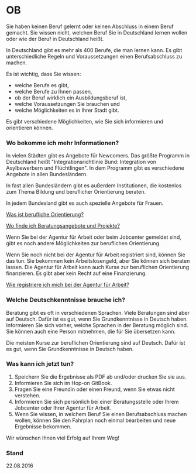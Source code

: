 OB
==

Sie haben keinen Beruf gelernt oder keinen Abschluss in einem Beruf gemacht. Sie wissen nicht, welchen Beruf Sie in Deutschland lernen wollen oder wie der Beruf in Deutschland heißt.

In Deutschland gibt es mehr als 400 Berufe, die man lernen kann. Es gibt unterschiedliche Regeln und Voraussetzungen einen Berufsabschluss zu machen.

Es ist wichtig, dass Sie wissen:

-   welche Berufe es gibt,
-   welche Berufe zu Ihnen passen,
-   ob der Beruf wirklich ein Ausbildungsberuf ist,
-   welche Voraussetzungen Sie brauchen und
-   welche Möglichkeiten es in Ihrer Stadt gibt.

Es gibt verschiedene Möglichkeiten, wie Sie sich informieren und orientieren können.

### Wo bekomme ich mehr Informationen?

In vielen Städten gibt es Angebote für Newcomers. Das größte Programm in Deutschland heißt "Integrationsrichtlinie Bund: Integration von Asylbewerbern und Flüchtlingen". In dem Programm gibt es verschiedene Angebote in allen Bundesländern.

In fast allen Bundesländern gibt es außerdem Institutionen, die kostenlos zum Thema Bildung und beruflicher Orientierung beraten.

In jedem Bundesland gibt es auch spezielle Angebote für Frauen.

[Was ist berufliche Orientierung?](#orientierung)

[Wo finde ich Beratungsangebote und Projekte?](#beratung)

Wenn Sie bei der Agentur für Arbeit oder beim Jobcenter gemeldet sind, gibt es noch andere Möglichkeiten zur beruflichen Orientierung.

Wenn Sie noch nicht bei der Agentur für Arbeit registriert sind, können Sie das tun. Sie bekommen kein Arbeitslosengeld, aber Sie können sich beraten lassen. Die Agentur für Arbeit kann auch Kurse zur beruflichen Orientierung finanzieren. Es gibt aber kein Recht auf eine Finanzierung.

[Wie registriere ich mich bei der Agentur für Arbeit?](#agenturregistrierung)

### Welche Deutschkenntnisse brauche ich?

Beratung gibt es oft in verschiedenen Sprachen. Viele Beratungen sind aber auf Deutsch. Dafür ist es gut, wenn Sie Grundkenntnisse in Deutsch haben. Informieren Sie sich vorher, welche Sprachen in der Beratung möglich sind. Sie können auch eine Person mitnehmen, die für Sie übersetzen kann.

Die meisten Kurse zur beruflichen Orientierung sind auf Deutsch. Dafür ist es gut, wenn Sie Grundkenntnisse in Deutsch haben.

### Was kann ich jetzt tun?

1.  Speichern Sie die Ergebnisse als PDF ab und/oder drucken Sie sie aus.
2.  Informieren Sie sich im Hop-on GitBook.
3.  Fragen Sie eine Freundin oder einen Freund, wenn Sie etwas nicht verstehen.
4.  Informieren Sie sich persönlich bei einer Beratungsstelle oder Ihrem Jobcenter oder Ihrer Agentur für Arbeit.
5.  Wenn Sie wissen, in welchem Beruf Sie einen Berufsabschluss machen wollen, können Sie den Fahrplan noch einmal bearbeiten und neue Ergebnisse bekommen.

Wir wünschen Ihnen viel Erfolg auf Ihrem Weg!

### Stand

22.08.2016

